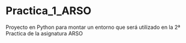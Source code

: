 # Practica_1_ARSO
Proyecto en Python para montar un entorno que será utilizado en la 2ª Practica de la asignatura ARSO
